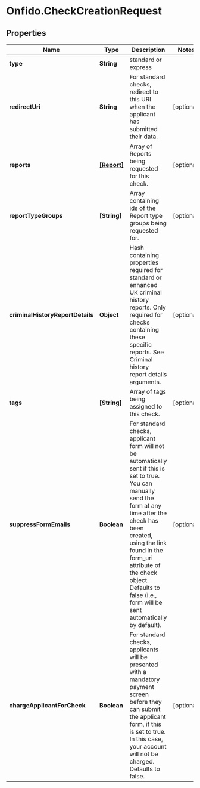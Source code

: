 # Onfido.CheckCreationRequest

## Properties
Name | Type | Description | Notes
------------ | ------------- | ------------- | -------------
**type** | **String** | standard or express | 
**redirectUri** | **String** | For standard checks, redirect to this URI when the applicant has submitted their data. | [optional] 
**reports** | [**[Report]**](Report.md) | Array of Reports being requested for this check. | [optional] 
**reportTypeGroups** | **[String]** | Array containing ids of the Report type groups being requested for. | [optional] 
**criminalHistoryReportDetails** | **Object** | Hash containing properties required for standard or enhanced UK criminal history reports. Only required for checks containing these specific reports. See Criminal history report details arguments. | [optional] 
**tags** | **[String]** | Array of tags being assigned to this check. | [optional] 
**suppressFormEmails** | **Boolean** | For standard checks, applicant form will not be automatically sent if this is set to true. You can manually send the form at any time after the check has been created, using the link found in the form_uri attribute of the check object. Defaults to false (i.e., form will be sent automatically by default). | [optional] 
**chargeApplicantForCheck** | **Boolean** | For standard checks, applicants will be presented with a mandatory payment screen before they can submit the applicant form, if this is set to true. In this case, your account will not be charged. Defaults to false. | [optional] 


